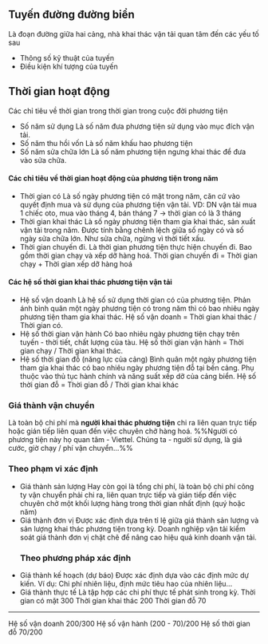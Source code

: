 ## Tuyến đường đường biển
Là đoạn đường giữa hai cảng, nhà khai thác vận tải quan tâm đến các yếu tố sau
- Thông số kỹ thuật của tuyến 
- Điều kiện khí tượng của tuyến
## Thời gian hoạt động
Các chỉ tiêu về thời gian trong thời gian trong cuộc đời phương tiện
- Số năm sử dụng
  Là số năm đưa phương tiện sử dụng vào mục đích vận tải.
- Số năm thu hồi vốn
  Là số năm khấu hao phương tiện
- Số năm sửa chữa lớn
  Là số năm phương tiện ngưng khai thác để đưa vào sửa chữa.
#### Các chỉ tiêu về thời gian hoạt động của phương tiện trong năm
- Thời gian có
  Là số ngày phương tiện có mặt trong năm, căn cứ vào quyết định mua và sử dụng của phương tiện vận tải.
  VD: DN vận tải mua 1 chiếc oto, mua vào tháng 4, bán tháng 7 -> thời gian có là 3 tháng
- Thời gian khai thác
  Là số ngày phương tiện tham gia khai thác, sản xuất vận tải trong năm. Được tính bằng chênh lệch giữa số ngày có và số ngày sửa chữa lớn.
  Như sửa chữa, ngừng vì thời tiết xấu.
- Thời gian chuyến đi.
  Là thời gian phương tiện thực hiện chuyến đi. Bao gồm thời gian chạy và xếp dỡ hàng hoá.
  Thời gian chuyến đi = Thời gian chạy + Thời gian xếp dỡ hàng hoá
  
#### Các hệ số thời gian khai thác phương tiện vận tải
- Hệ số vận doanh
Là hệ số sử dụng thời gian có của phương tiện. Phản ánh bình quân một ngày phương tiện có trong năm thì có bao nhiêu ngày phương tiện tham gia khai thác. 
	Hệ số vận doanh = Thời gian khai thác / Thời gian có.
- Hệ số thời gian vận hành 
  Có bao nhiêu ngày phương tiện chạy trên tuyến - thời tiết, chất lượng của tàu.
	Hệ số thời gian vận hành = Thời gian chạy / Thời gian khai thác.
- Hệ số thời gian đỗ (năng lực của cảng)
Bình quân một ngày phương tiện tham gia khai thác có bao nhiêu ngày phương tiện đỗ tại bến cảng. Phụ thuộc vào thủ tục hành chính và năng suất xếp dỡ của cảng biển.
	Hệ số thời gian đỗ = Thời gian đỗ / Thời gian khai khác
### Giá thành vận chuyển
Là toàn bộ chi phí mà **người khai thác phương tiện** chi ra liên quan trực tiếp hoặc gián tiếp liên quan đến việc chuyên chở hàng hoá.
%%Người có phương tiện này họ quan tâm - Viettel.
Chúng ta - người sử dụng, là giá cước, giờ chạy / phí vận chuyển...%%
### Theo phạm vi xác định
- Giá thành sản lượng
  Hay còn gọi là tổng chi phí, là toàn bộ chi phí công ty vận chuyển phải chi ra, liên quan trực tiếp và gián tiếp đến việc chuyên chở một khối lượng hàng trong thời gian nhất định (quý hoặc năm)
- Giá thành đơn vị
  Được xác định dựa trên tỉ lệ giữa giá thành sản lượng và sản lượng khai thác phương tiện trong kỳ. Doanh nghiệp vận tải kiểm soát giá thành đơn vị chặt chẽ để nâng cao hiệu quả kinh doanh vận tải.
  ### Theo phương pháp xác định
- Giá thành kế hoạch (dự báo)
  Được xác định dựa vào các định mức dự kiến.
  Ví dụ: Chi phí nhiên liệu, định mức tiêu hao của nhiên liệu...
- Giá thành thực tế
  Là tập hợp các chi phí thực tế phát sinh trong kỳ.
Thời gian có mặt 300
Thời gian khai thác 200
Thời gian đỗ 70
___
Hệ số vận doanh 200/300
Hệ số vận hành (200 - 70)/200
Hệ số thời gian đỗ 70/200
